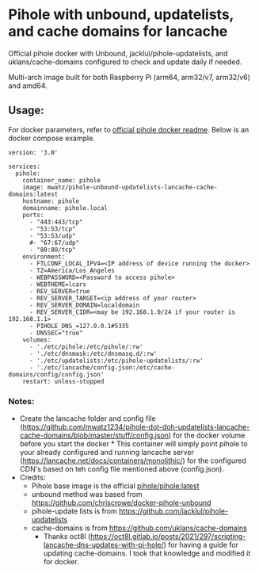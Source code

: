 # Pihole with unbound, updatelists, and cache domains for lancache
Official pihole docker with Unbound, jacklul/pihole-updatelists, and uklans/cache-domains configured to check and update daily if needed. 

Multi-arch image built for both Raspberry Pi (arm64, arm32/v7, arm32/v6) and amd64.

## Usage:
For docker parameters, refer to [official pihole docker readme](https://github.com/pi-hole/pi-hole). Below is an docker compose example.

```
version: '3.0'

services:
  pihole:
    container_name: pihole
    image: mwatz/pihole-unbound-updatelists-lancache-cache-domains:latest
    hostname: pihole
    domainname: pihole.local
    ports:
      - "443:443/tcp"
      - "53:53/tcp"
      - "53:53/udp"
      #- "67:67/udp"
      - "80:80/tcp"
    environment:
      - FTLCONF_LOCAL_IPV4=<IP address of device running the docker>
      - TZ=America/Los_Angeles
      - WEBPASSWORD=<Password to access pihole>
      - WEBTHEME=lcars
      - REV_SERVER=true
      - REV_SERVER_TARGET=<ip address of your router>
      - REV_SERVER_DOMAIN=localdomain
      - REV_SERVER_CIDR=<may be 192.168.1.0/24 if your router is 192.168.1.1>
      - PIHOLE_DNS_=127.0.0.1#5335
      - DNSSEC="true"
    volumes:
      - './etc/pihole:/etc/pihole/:rw'
      - './etc/dnsmask:/etc/dnsmasq.d/:rw'
      - './etc/updatelists:/etc/pihole-updatelists/:rw'
      - './etc/lancache/config.json:/etc/cache-domains/config/config.json'
    restart: unless-stopped
```
### Notes:
* Create the lancache folder and config file (https://github.com/mwatz1234/pihole-dot-doh-updatelists-lancache-cache-domains/blob/master/stuff/config.json) for the docker volume before you start the docker
      * This container will simply point pihole to your already configured and running lancache server (https://lancache.net/docs/containers/monolithic/) for the configured CDN's based on teh config file mentioned above (config.json).
* Credits:
  * Pihole base image is the official [pihole/pihole:latest](https://hub.docker.com/r/pihole/pihole/tags?page=1&name=latest)
  * unbound method was based from https://github.com/chriscrowe/docker-pihole-unbound
  * pihole-update lists is from https://github.com/jacklul/pihole-updatelists
  * cache-domains is from https://github.com/uklans/cache-domains
       * Thanks oct8l (https://oct8l.gitlab.io/posts/2021/297/scripting-lancache-dns-updates-with-pi-hole/) for having a guide for updating cache-domains.  I took that knowledge and modified it for docker.
